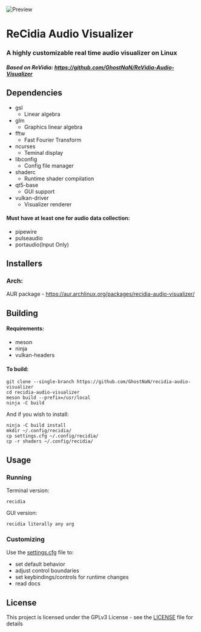 ![Preview](https://github.com/GhostNaN/recidia-audio-visualizer/blob/assets/preview.apng)
# ReCidia Audio Visualizer
### A highly customizable real time audio visualizer on Linux
##### Based on ReVidia: https://github.com/GhostNaN/ReVidia-Audio-Visualizer

## Dependencies
- gsl
  - Linear algebra
- glm
  - Graphics linear algebra
- fftw 
  - Fast Fourier Transform
- ncurses
  - Teminal display
- libconfig
  - Config file manager
- shaderc
  - Runtime shader compilation
- qt5-base
  - GUI support
- vulkan-driver
  - Visualizer renderer
  
#### Must have at least one for audio data collection:
- pipewire
- pulseaudio
- portaudio(Input Only)

## Installers
### Arch:
AUR package - https://aur.archlinux.org/packages/recidia-audio-visualizer/
 ## Building
 #### Requirements:
- meson
- ninja
- vulkan-headers

#### To build:
```
git clone --single-branch https://github.com/GhostNaN/recidia-audio-visualizer
cd recidia-audio-visualizer
meson build --prefix=/usr/local
ninja -C build
```
And if you wish to install:
```
ninja -C build install
mkdir ~/.config/recidia/
cp settings.cfg ~/.config/recidia/
cp -r shaders ~/.config/recidia/
```

## Usage 
### Running
Terminal version:
```
recidia
```
GUI version:
```
recidia literally any arg
```

### Customizing
Use the [settings.cfg](/settings.cfg) file to: 
- set default behavior 
- adjust control boundaries
- set keybindings/controls for runtime changes
- read docs

 ## License
This project is licensed under the GPLv3 License - see the [LICENSE](/LICENSE) file for details
